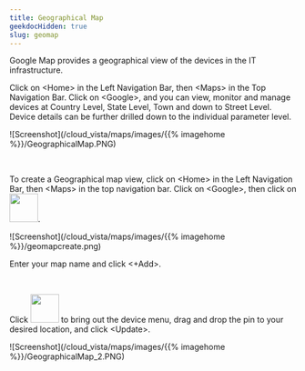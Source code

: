 ```yaml
---
title: Geographical Map
geekdocHidden: true
slug: geomap
---
```


Google Map provides a geographical view of the devices in the IT infrastructure. 

Click on \<Home> in the Left Navigation Bar, then \<Maps> in the Top Navigation Bar. Click on \<Google>, and you can view, monitor and manage devices at Country Level, State Level, Town and down to Street Level. Device details can be further drilled down to the individual parameter level.



![Screenshot](/cloud_vista/maps/images/{{% imagehome %}}/GeographicalMap.PNG)

&nbsp;

To create a Geographical map view, click on \<Home> in the Left Navigation Bar, then \<Maps> in the top navigation bar. Click on \<Google>, then click on <img src="/cloud_vista/maps/images/{{% imagehome %}}/editicon.png" width="50px">.

![Screenshot](/cloud_vista/maps/images/{{% imagehome %}}/geomapcreate.png)

Enter your map name and click <+Add>.  

&nbsp;

Click <img src="/cloud_vista/maps/images/{{% imagehome %}}/editicon.png" width="50px"> to bring out the device menu, drag and drop the pin to your desired location, and click \<Update>.


![Screenshot](/cloud_vista/maps/images/{{% imagehome %}}/GeographicalMap_2.PNG)

